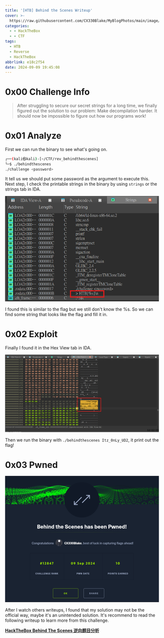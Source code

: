 ```yaml
---
title: '[HTB] Behind the Scenes Writeup'
cover: >-
  https://raw.githubusercontent.com/CX330Blake/MyBlogPhotos/main/image/help-you-at-solving-hackthebox-htb-challenges-machines.png
categories:
  - - HackTheBox
  - - CTF
tags:
  - HTB
  - Reverse
  - HackTheBox
abbrlink: e18c2f54
date: 2024-09-09 19:45:08
---
```


# 0x00 Challenge Info

> After struggling to secure our secret strings for a long time, we finally figured out the solution to our problem: Make decompilation harder. It should now be impossible to figure out how our programs work!

# 0x01 Analyze

First we can run the binary to see what's going on.

```bash
┌──(kali㉿kali)-[~/CTF/rev_behindthescenes]
└─$ ./behindthescenes                       
./challenge <password>
```

It tell us we should put some password as the argument to execute this. Next step, I check the printable strings in the binary by using `strings` or the strings tab in IDA.

![Strings](https://raw.githubusercontent.com/CX330Blake/MyBlogPhotos/main/image/image-20240909195132019.png)

I found this is similar to the flag but we still don't know the %s. So we can find some string that looks like the flag and fill it in.

# 0x02 Exploit

Finally I found it in the Hex View tab in IDA.

![Hex View](https://raw.githubusercontent.com/CX330Blake/MyBlogPhotos/main/image/image-20240909200529473.png)

Then we run the binary with `./behindthescenes Itz_0nLy_UD2`, it print out the flag!

# 0x03 Pwned

![Pwned](https://raw.githubusercontent.com/CX330Blake/MyBlogPhotos/main/image/image-20240909200824219.png)

After I watch others writeups, I found that my solution may not be the official way, maybe it's an unintended solution. It's recommend to read the following writeup to learn more from this challenge.

[**HackTheBox Behind The Scenes 逆向题目分析**](https://blog.51cto.com/baimao/6186866)
